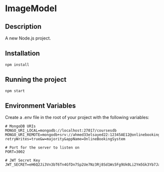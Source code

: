 # ImageModel

## Description
A new Node.js project.

## Installation
```
npm install
```

## Running the project
```
npm start
```

## Environment Variables
Create a .env file in the root of your project with the following variables:
```
# MongoDB URIs
MONGO_URI_LOCAL=mongodb://localhost:27017/coursesdb
MONGO_URI_REMOTE=mongodb+srv://ahmed33elsayed22:12345AE12@onlinebookingsystem.n4mwac5.mongodb.net/courses?retryWrites=true&w=majority&appName=OnlineBookingSystem

# Port for the server to listen on
PORT=3002

# JWT Secret Key
JWT_SECRET=eH6Q2Ji3Vn3bT6Tn4GfDn7Sp2Ue7Nz3Rj8Sd1Ws5Fg9Uk0Li2Ym5Gk3Yb7Ja5S
```
